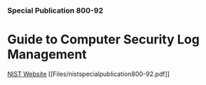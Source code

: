 ### Special Publication 800-92

# Guide to Computer Security Log Management 

[NIST Website](https://csrc.nist.gov/publications/detail/sp/800-92/final)
[[Files/nistspecialpublication800-92.pdf]]
